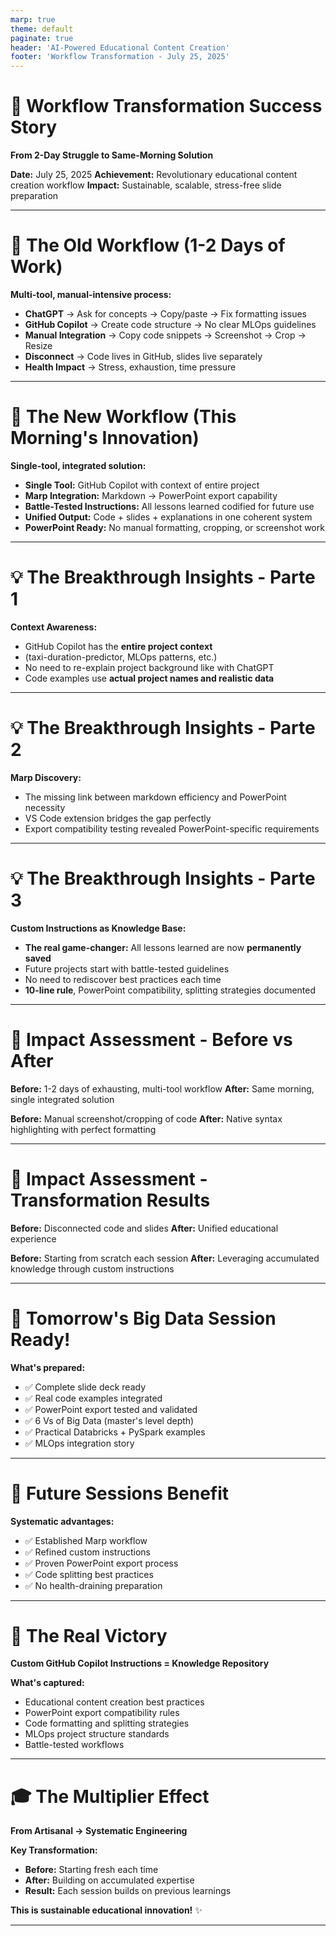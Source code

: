 ```yaml
---
marp: true
theme: default
paginate: true
header: 'AI-Powered Educational Content Creation'
footer: 'Workflow Transformation - July 25, 2025'
---
```


# 🎉 Workflow Transformation Success Story

**From 2-Day Struggle to Same-Morning Solution**

**Date:** July 25, 2025
**Achievement:** Revolutionary educational content creation workflow
**Impact:** Sustainable, scalable, stress-free slide preparation

---

# 🎯 The Old Workflow (1-2 Days of Work)

**Multi-tool, manual-intensive process:**

- **ChatGPT** → Ask for concepts → Copy/paste → Fix formatting issues
- **GitHub Copilot** → Create code structure → No clear MLOps guidelines
- **Manual Integration** → Copy code snippets → Screenshot → Crop → Resize
- **Disconnect** → Code lives in GitHub, slides live separately
- **Health Impact** → Stress, exhaustion, time pressure

---

# 🚀 The New Workflow (This Morning's Innovation)

**Single-tool, integrated solution:**

- **Single Tool:** GitHub Copilot with context of entire project
- **Marp Integration:** Markdown → PowerPoint export capability
- **Battle-Tested Instructions:** All lessons learned codified for future use
- **Unified Output:** Code + slides + explanations in one coherent system
- **PowerPoint Ready:** No manual formatting, cropping, or screenshot work

---

# 💡 The Breakthrough Insights - Parte 1

**Context Awareness:**
- GitHub Copilot has the **entire project context**
- (taxi-duration-predictor, MLOps patterns, etc.)
- No need to re-explain project background like with ChatGPT
- Code examples use **actual project names and realistic data**

---

# 💡 The Breakthrough Insights - Parte 2

**Marp Discovery:**
- The missing link between markdown efficiency and PowerPoint necessity
- VS Code extension bridges the gap perfectly
- Export compatibility testing revealed PowerPoint-specific requirements

---

# 💡 The Breakthrough Insights - Parte 3

**Custom Instructions as Knowledge Base:**
- **The real game-changer:** All lessons learned are now **permanently saved**
- Future projects start with battle-tested guidelines
- No need to rediscover best practices each time
- **10-line rule**, PowerPoint compatibility, splitting strategies documented

---

# 🎯 Impact Assessment - Before vs After

**Before:** 1-2 days of exhausting, multi-tool workflow
**After:** Same morning, single integrated solution

**Before:** Manual screenshot/cropping of code
**After:** Native syntax highlighting with perfect formatting

---

# 🎯 Impact Assessment - Transformation Results

**Before:** Disconnected code and slides
**After:** Unified educational experience

**Before:** Starting from scratch each session
**After:** Leveraging accumulated knowledge through custom instructions

---

# 🚀 Tomorrow's Big Data Session Ready!

**What's prepared:**
- ✅ Complete slide deck ready
- ✅ Real code examples integrated
- ✅ PowerPoint export tested and validated
- ✅ 6 Vs of Big Data (master's level depth)
- ✅ Practical Databricks + PySpark examples
- ✅ MLOps integration story

---

# 🔮 Future Sessions Benefit

**Systematic advantages:**
- ✅ Established Marp workflow
- ✅ Refined custom instructions
- ✅ Proven PowerPoint export process
- ✅ Code splitting best practices
- ✅ No health-draining preparation

---

# 💎 The Real Victory

**Custom GitHub Copilot Instructions = Knowledge Repository**

**What's captured:**
- Educational content creation best practices
- PowerPoint export compatibility rules
- Code formatting and splitting strategies
- MLOps project structure standards
- Battle-tested workflows

---

# 🎓 The Multiplier Effect

**From Artisanal → Systematic Engineering**

**Key Transformation:**
- **Before:** Starting fresh each time
- **After:** Building on accumulated expertise
- **Result:** Each session builds on previous learnings

**This is sustainable educational innovation!** ✨

---
